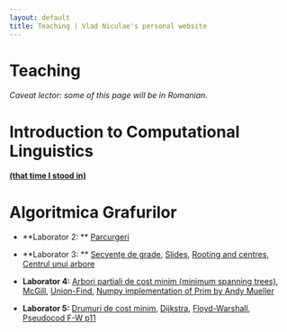 ```yaml
---
layout: default
title: Teaching | Vlad Niculae's personal website
---
```


# Teaching

*Caveat lector: some of this page will be in Romanian.*

# Introduction to Computational Linguistics

[**(that time I stood in)**](curs.zip)

# Algoritmica Grafurilor
* **Laborator 2: ** [Parcurgeri](search.pdf)
* **Laborator 3: ** [Secvențe de grade](laborator2_AG.pdf), 
[Slides](http://www.math.lsu.edu/~bogdan/7400/handout.pdf),
[Rooting and centres](http://crypto.cs.mcgill.ca/~crepeau/CS250/2004/HW5+.pdf),
[Centrul unui arbore](laborator3_AG.pdf)
* **Laborator 4:** 
[Arbori partiali de cost minim (minimum spanning trees)](laborator4_AG.pdf),
[McGill](http://cgm.cs.mcgill.ca/~avis/courses/251/2012/slides/04mst.pdf),
[Union-Find](http://www.cs.cmu.edu/~avrim/451/lectures/lect1015.pdf),
[Numpy implementation of Prim by Andy Mueller](http://peekaboo-vision.blogspot.com/2012/02/simplistic-minimum-spanning-tree-in.html)

* **Laborator 5:**
[Drumuri de cost minim](laborator5_AG.pdf),
[Dijkstra](dijkstra.pdf), [Floyd-Warshall](floyd.pdf),
[Pseudocod F-W p11](http://www.cse.ust.hk/faculty/golin/COMP271Sp03/Notes/MyL15.pdf)
